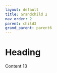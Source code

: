 ```yaml
---
layout: default
title: Grandchild 2
nav_order: 2
parent: child3
grand_parent: parent6
---
```


# Heading

Content 13